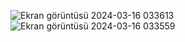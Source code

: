 ![Ekran görüntüsü 2024-03-16 033613](https://github.com/grbzemir/Making-a-calculator-with-JavaScript-Management-IT-Homework/assets/125201557/d446c30a-335c-496c-9bc8-5bf670b7c23c)
![Ekran görüntüsü 2024-03-16 033559](https://github.com/grbzemir/Making-a-calculator-with-JavaScript-Management-IT-Homework/assets/125201557/c5bda0ac-ac3a-46d2-be07-6e4c0daaeb9d)

